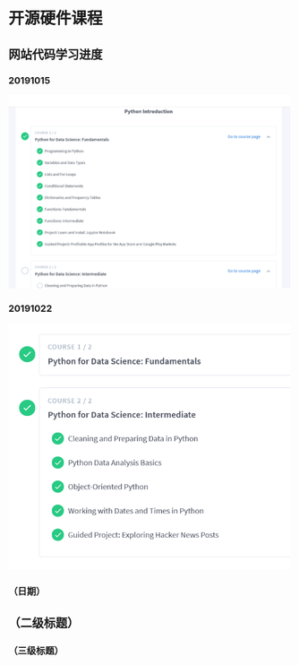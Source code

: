 # 开源硬件课程

## 网站代码学习进度

### 20191015

![image](https://github.com/ophwsjtu18/ohw19f/blob/master/student/sd/10152019.png)

### 20191022
![image](https://github.com/ophwsjtu18/ohw19f/blob/master/student/sd/10222019.png)

### （日期）

## （二级标题）

### （三级标题）




